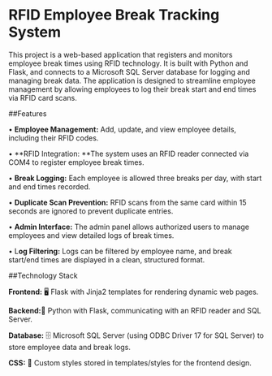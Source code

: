 # RFID Employee Break Tracking System
This project is a web-based application that registers and monitors employee break times using RFID technology. It is built with Python and Flask, and connects to a Microsoft SQL Server database for logging and managing break data. The application is designed to streamline employee management by allowing employees to log their break start and end times via RFID card scans.

##Features


• **Employee Management:** Add, update, and view employee details, including their RFID codes.

• **RFID Integration: **The system uses an RFID reader connected via COM4 to register employee break times.

• **Break Logging:** Each employee is allowed three breaks per day, with start and end times recorded.

• **Duplicate Scan Prevention:** RFID scans from the same card within 15 seconds are ignored to prevent duplicate entries.

• **Admin Interface:** The admin panel allows authorized users to manage employees and view detailed logs of break times.

• L**og Filtering:** Logs can be filtered by employee name, and break start/end times are displayed in a clean, structured format.


##Technology Stack


**Frontend:** 🖥️ Flask with Jinja2 templates for rendering dynamic web pages.

**Backend:**🐍 Python with Flask, communicating with an RFID reader and SQL Server.

**Database:** 🗄️ Microsoft SQL Server (using ODBC Driver 17 for SQL Server) to store employee data and break logs.

**CSS:** 🎨 Custom styles stored in templates/styles for the frontend design.
